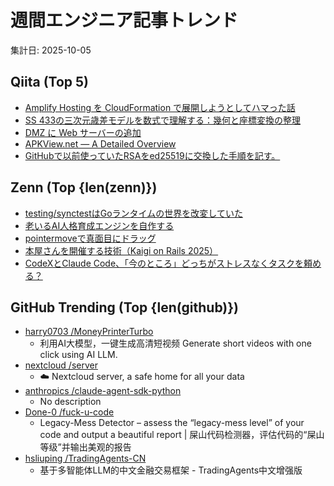 # 週間エンジニア記事トレンド

集計日: 2025-10-05

## Qiita (Top 5)
- [Amplify Hosting を CloudFormation で展開しようとしてハマった話](https://qiita.com/h0uk1st4r/items/e2124f2f254007934631)
- [SS 433の三次元歳差モデルを数式で理解する：幾何と座標変換の整理](https://qiita.com/sakaimaging/items/c14520d6bef2fb0d5f63)
- [DMZ に Web サーバーの追加](https://qiita.com/jp_yen/items/94470d3a60f239d339bf)
- [APKView.net — A Detailed Overview](https://qiita.com/offpages02/items/a18c2959aae36d3c3934)
- [GitHubで以前使っていたRSAをed25519に交換した手順を記す。](https://qiita.com/aibakoumi/items/20b2ed00c47b51eef793)

## Zenn (Top {len(zenn)})
- [testing/synctestはGoランタイムの世界を改変していた](https://zenn.dev/yuta_kakiki/articles/9ec93623cfdc81)
- [老いるAI人格育成エンジンを自作する](https://zenn.dev/saldra/articles/fa8ea14b5a1880)
- [pointermoveで真面目にドラッグ](https://zenn.dev/nishinoshake/articles/ef76a7a740f4de)
- [本屋さんを開催する技術（Kaigi on Rails 2025）](https://zenn.dev/ko1/articles/69d8db0227b40a)
- [CodeXとClaude Code、「今のところ」どっちがストレスなくタスクを頼める？](https://zenn.dev/manabu/articles/f2f6b90f95c039)

## GitHub Trending (Top {len(github)})
- [harry0703 /MoneyPrinterTurbo](https://github.com/harry0703/MoneyPrinterTurbo)
  - 利用AI大模型，一键生成高清短视频 Generate short videos with one click using AI LLM.
- [nextcloud /server](https://github.com/nextcloud/server)
  - ☁️ Nextcloud server, a safe home for all your data
- [anthropics /claude-agent-sdk-python](https://github.com/anthropics/claude-agent-sdk-python)
  - No description
- [Done-0 /fuck-u-code](https://github.com/Done-0/fuck-u-code)
  - Legacy-Mess Detector – assess the “legacy-mess level” of your code and output a beautiful report | 屎山代码检测器，评估代码的“屎山等级”并输出美观的报告
- [hsliuping /TradingAgents-CN](https://github.com/hsliuping/TradingAgents-CN)
  - 基于多智能体LLM的中文金融交易框架 - TradingAgents中文增强版

